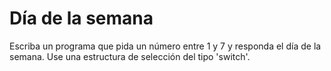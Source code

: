 # Día de la semana

Escriba un programa que pida un número entre 1 y 7 y responda el día de la semana. Use una estructura de selección del tipo 'switch'.